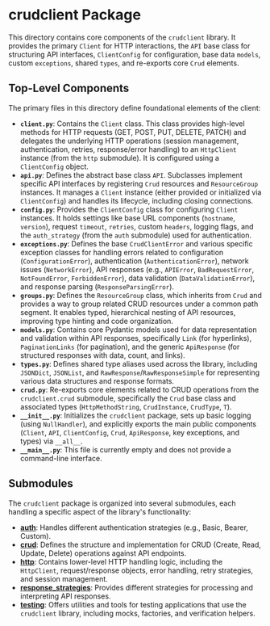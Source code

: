 # crudclient Package

This directory contains core components of the `crudclient` library. It provides the primary `Client` for HTTP interactions, the `API` base class for structuring API interfaces, `ClientConfig` for configuration, base data `models`, custom `exceptions`, shared `types`, and re-exports core `Crud` elements.

## Top-Level Components

The primary files in this directory define foundational elements of the client:

*   **`client.py`**: Contains the `Client` class. This class provides high-level methods for HTTP requests (GET, POST, PUT, DELETE, PATCH) and delegates the underlying HTTP operations (session management, authentication, retries, response/error handling) to an `HttpClient` instance (from the `http` submodule). It is configured using a `ClientConfig` object.
*   **`api.py`**: Defines the abstract base class `API`. Subclasses implement specific API interfaces by registering `Crud` resources and `ResourceGroup` instances. It manages a `Client` instance (either provided or initialized via `ClientConfig`) and handles its lifecycle, including closing connections.
*   **`config.py`**: Provides the `ClientConfig` class for configuring `Client` instances. It holds settings like base URL components (`hostname`, `version`), request `timeout`, `retries`, custom `headers`, logging flags, and the `auth_strategy` (from the `auth` submodule) used for authentication.
*   **`exceptions.py`**: Defines the base `CrudClientError` and various specific exception classes for handling errors related to configuration (`ConfigurationError`), authentication (`AuthenticationError`), network issues (`NetworkError`), API responses (e.g., `APIError`, `BadRequestError`, `NotFoundError`, `ForbiddenError`), data validation (`DataValidationError`), and response parsing (`ResponseParsingError`).
*   **`groups.py`**: Defines the `ResourceGroup` class, which inherits from `Crud` and provides a way to group related CRUD resources under a common path segment. It enables typed, hierarchical nesting of API resources, improving type hinting and code organization.
*   **`models.py`**: Contains core Pydantic models used for data representation and validation within API responses, specifically `Link` (for hyperlinks), `PaginationLinks` (for pagination), and the generic `ApiResponse` (for structured responses with data, count, and links).
*   **`types.py`**: Defines shared type aliases used across the library, including `JSONDict`, `JSONList`, and `RawResponse`/`RawResponseSimple` for representing various data structures and response formats.
*   **`crud.py`**: Re-exports core elements related to CRUD operations from the `crudclient.crud` submodule, specifically the `Crud` base class and associated types (`HttpMethodString`, `CrudInstance`, `CrudType`, `T`).
*   **`__init__.py`**: Initializes the `crudclient` package, sets up basic logging (using `NullHandler`), and explicitly exports the main public components (`Client`, `API`, `ClientConfig`, `Crud`, `ApiResponse`, key exceptions, and types) via `__all__`.
*   **`__main__.py`**: This file is currently empty and does not provide a command-line interface.

## Submodules

The `crudclient` package is organized into several submodules, each handling a specific aspect of the library's functionality:

*   **[auth](./auth/README.md)**: Handles different authentication strategies (e.g., Basic, Bearer, Custom).
*   **[crud](./crud/README.md)**: Defines the structure and implementation for CRUD (Create, Read, Update, Delete) operations against API endpoints.
*   **[http](./http/README.md)**: Contains lower-level HTTP handling logic, including the `HttpClient`, request/response objects, error handling, retry strategies, and session management.
*   **[response_strategies](./response_strategies/README.md)**: Provides different strategies for processing and interpreting API responses.
*   **[testing](./testing/README.md)**: Offers utilities and tools for testing applications that use the `crudclient` library, including mocks, factories, and verification helpers.